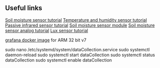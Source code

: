 ## Useful links

[Soil moisture sensor tutorial](https://lastminuteengineers.com/soil-moisture-sensor-arduino-tutorial/)
[Temperature and humidity sensor tutorial](https://learn.adafruit.com/adafruit-sht40-temperature-humidity-sensor/python-circuitpython)
[Passive infrared sensor tutorial](https://maker.pro/raspberry-pi/tutorial/how-to-interface-a-pir-motion-sensor-with-raspberry-pi-gpio)
[Soil moisture sensor module](https://einstronic.com/product/soil-moisture-level-sensor-module/)
[Soil moisture sensor analog tutorial](https://maker.pro/raspberry-pi/tutorial/interfacing-soil-moisture-sensor-with-raspberry-pi)
[Lux sensor tutorial](https://www.adafruit.com/product/5378)



[grafana docker image](https://hub.docker.com/r/grafana/grafana-arm32v7-linux) for ARM 32 bit v7


sudo nano /etc/systemd/system/dataCollection.service
sudo systemctl daemon-reload
sudo systemctl start dataCollection
sudo systemctl status dataCollection
sudo systemctl enable dataCollection

